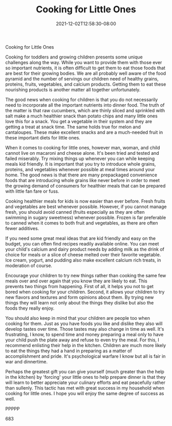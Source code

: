 ﻿---
title: "Cooking for Little Ones"
date: 2021-12-02T12:58:30-08:00
description: "TXT Tips for Web Success"
featured_image: "/images/TXT.jpg"
tags: ["TXT"]
---

Cooking for Little Ones

Cooking for toddlers and growing children presents some unique challenges along the way. While you want to provide them with those ever so important nutrients, it is often difficult to get them to eat those foods that are best for their growing bodies. We are all probably well aware of the food pyramid and the number of servings our children need of healthy grains, proteins, fruits, vegetables, and calcium products. Getting them to eat these nourishing products is another matter all together unfortunately.

The good news when cooking for children is that you do not necessarily need to incorporate all the important nutrients into dinner food. The truth of the matter is that raw cucumbers, which are thinly sliced and sprinkled with salt make a much healthier snack than potato chips and many little ones love this for a snack. You get a vegetable in their system and they are getting a treat at snack time. The same holds true for melon and cantaloupes. These make excellent snacks and are a much-needed fruit in these important diets for little ones. 

When it comes to cooking for little ones, however man, woman, and child cannot live on macaroni and cheese alone. It's been tried and tested and failed miserably.  Try mixing things up whenever you can while keeping meals kid friendly. It is important that you try to introduce whole grains, proteins, and vegetables whenever possible at meal times around your home. The good news is that there are many prepackaged convenience foods that are introducing whole grains like never before in order to meet the growing demand of consumers for healthier meals that can be prepared with little fan fare or fuss. 

Cooking healthier meals for kids is now easier than ever before. Fresh fruits and vegetables are best whenever possible. However, if you cannot manage fresh, you should avoid canned (fruits especially as they are often swimming in sugary sweetness) whenever possible. Frozen is far preferable to canned when it comes to both fruit and vegetables, as there are often fewer additives. 

If you need some great meal ideas that are kid friendly and easy on the budget, you can often find recipes readily available online. You can meet your child's calcium and dairy product needs by adding milk as the drink of choice for meals or a slice of cheese melted over their favorite vegetable. Ice cream, yogurt, and pudding also make excellent calcium rich treats, in moderation of course. 

Encourage your children to try new things rather than cooking the same few meals over and over again that you know they are likely to eat. This prevents two things from happening. First of all, it helps you not to get bored when cooking for your children. Second, it allows your children to try new flavors and textures and form opinions about them. By trying new things they will learn not only about the things they dislike but also the foods they really enjoy. 

You should also keep in mind that your children are people too when cooking for them. Just as you have foods you like and dislike they also will develop tastes over time. Those tastes may also change in time as well. It's frustrating, I know, to spend time and money preparing a meal only to have your child push the plate away and refuse to even try the meal. For this, I recommend enlisting their help in the kitchen. Children are much more likely to eat the things they had a hand in preparing as a matter of accomplishment and pride. It's psychological warfare I know but all is fair in war and dinnertime. 

Perhaps the greatest gift you can give yourself (much greater than the help in the kitchen) by 'forcing' your little ones to help prepare dinner is that they will learn to better appreciate your culinary efforts and eat peacefully rather than sullenly. This tactic has met with great success in my household when cooking for little ones. I hope you will enjoy the same degree of success as well. 

PPPPP

683

